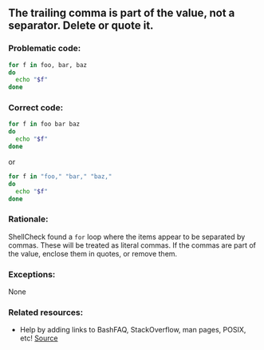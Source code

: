 ## The trailing comma is part of the value, not a separator. Delete or quote it.

### Problematic code:

```sh
for f in foo, bar, baz
do
  echo "$f"
done
```

### Correct code:

```sh
for f in foo bar baz
do
  echo "$f"
done
```

or

```sh
for f in "foo," "bar," "baz,"
do
  echo "$f"
done
```
### Rationale:

ShellCheck found a `for` loop where the items appear to be separated by commas. These will be treated as literal commas. If the commas are part of the value, enclose them in quotes, or remove them.

### Exceptions:

None

### Related resources:

* Help by adding links to BashFAQ, StackOverflow, man pages, POSIX, etc!
[Source](https://github.com/koalaman/shellcheck/wiki/SC2258)


